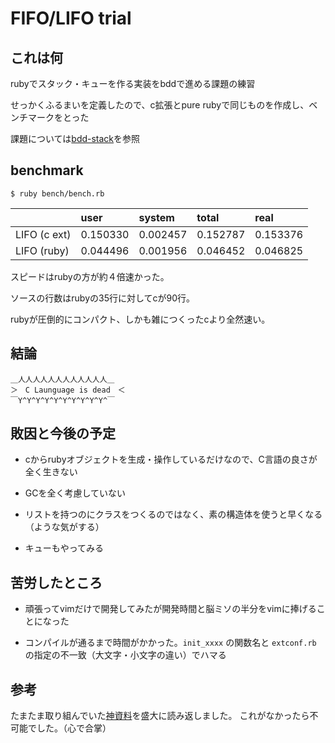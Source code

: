 # FIFO/LIFO trial

## これは何

rubyでスタック・キューを作る実装をbddで進める課題の練習

せっかくふるまいを定義したので、c拡張とpure rubyで同じものを作成し、ベンチマークをとった

課題については[bdd-stack](https://github.com/jiraffeinc/bdd-stack)を参照

## benchmark

```
$ ruby bench/bench.rb
```

| | user | system | total | real |
|:--- | :--- | :--- | :--- | :--- |
| LIFO (c ext) | 0.150330 | 0.002457 | 0.152787 | 0.153376 |
| LIFO (ruby) | 0.044496 | 0.001956 | 0.046452 | 0.046825 |


スピードはrubyの方が約４倍速かった。

ソースの行数はrubyの35行に対してcが90行。

rubyが圧倒的にコンパクト、しかも雑につくったcより全然速い。

## 結論

```
＿人人人人人人人人人人人人＿
＞　C Launguage is dead　＜
￣Y^Y^Y^Y^Y^Y^Y^Y^Y^Y^￣
```

## 敗因と今後の予定

* cからrubyオブジェクトを生成・操作しているだけなので、C言語の良さが全く生きない

* GCを全く考慮していない

* リストを持つのにクラスをつくるのではなく、素の構造体を使うと早くなる（ような気がする）

* キューもやってみる

## 苦労したところ

* 頑張ってvimだけで開発してみたが開発時間と脳ミソの半分をvimに捧げることになった

* コンパイルが通るまで時間がかかった。`init_xxxx` の関数名と `extconf.rb` の指定の不一致（大文字・小文字の違い）でハマる

## 参考

たまたま取り組んでいた[神資料](https://github.com/ko1/rubyhackchallenge/blob/master/JA/3_practice.md)を盛大に読み返しました。
これがなかったら不可能でした。（心で合掌）

